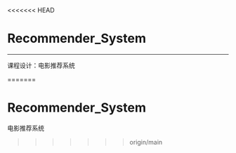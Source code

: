 <<<<<<< HEAD
# Recommender\_System

---

课程设计：电影推荐系统

=======
# Recommender_System
电影推荐系统
>>>>>>> origin/main
